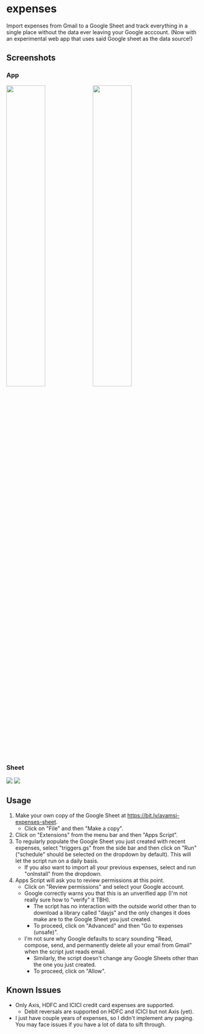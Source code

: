 # expenses

Import expenses from Gmail to a Google Sheet and track everything in a single place without the data ever leaving your Google acccount. (Now with an experimental web app that uses said Google sheet as the data source!)

## Screenshots

### App

<img src="https://github.com/avamsi/import-expenses/blob/main/screenshots/app-aggregate-view.png?raw=true" width="45%"/><img src="https://github.com/avamsi/import-expenses/blob/main/screenshots/app-monthly-view.png?raw=true" width="45%"/>

### Sheet

![](https://github.com/avamsi/import-expenses/blob/main/screenshots/aggregate-view.png?raw=true)
![](https://github.com/avamsi/import-expenses/blob/main/screenshots/monthly-view.png?raw=true)

## Usage

1. Make your own copy of the Google Sheet at https://bit.ly/avamsi-expenses-sheet.
   - Click on "File" and then "Make a copy".
2. Click on "Extensions" from the menu bar and then "Apps Script".
3. To regularly populate the Google Sheet you just created with recent expenses, select "triggers.gs" from the side bar and then click on "Run" ("schedule" should be selected on the dropdown by default). This will let the script run on a daily basis.
   - If you also want to import all your previous expenses, select and run "onInstall" from the dropdown.
4. Apps Script will ask you to review permissions at this point.
   - Click on "Review permissions" and select your Google account.
   - Google correctly warns you that this is an unverified app (I'm not really sure how to "verify" it TBH).
     - The script has no interaction with the outside world other than to download a library called "dayjs" and the only changes it does make are to the Google Sheet you just created.
     - To proceed, click on "Advanced" and then "Go to expenses (unsafe)".
   - I'm not sure why Google defaults to scary sounding "Read, compose, send, and permanently delete all your email from Gmail" when the script just reads email.
     - Similarly, the script doesn't change any Google Sheets other than the one you just created.
     - To proceed, click on "Allow".

## Known Issues

- Only Axis, HDFC and ICICI credit card expenses are supported.
  - Debit reversals are supported on HDFC and ICICI but not Axis (yet).
- I just have couple years of expenses, so I didn't implement any paging. You may face issues if you have a lot of data to sift through.
